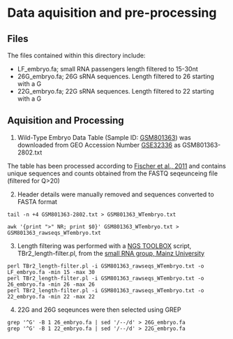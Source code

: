 # Data aquisition and pre-processing

## Files

The files contained within this directory include:
- LF_embryo.fa; small RNA passengers length filtered to 15-30nt
- 26G_embryo.fa; 26G sRNA sequences. Length filtered to 26 starting with a G
- 22G_embryo.fa; 22G sRNA sequences. Length filtered to 22 starting with a G

## Aquisition and Processing

1) Wild-Type Embryo Data Table (Sample ID: [GSM801363](https://www.ncbi.nlm.nih.gov/geo/query/acc.cgi?acc=GSM801363)) was downloaded from GEO Accession Number [GSE32336](https://www.ncbi.nlm.nih.gov/geo/query/acc.cgi?acc=GSE32366) as GSM801363-2802.txt

The table has been processed according to [Fischer et al., 2011](https://pubmed.ncbi.nlm.nih.gov/22102828/) and contains unique sequences and counts obtained from the FASTQ seqeunceing file (filtered for Q>20)

2) Header details were manually removed and sequences converted to FASTA format

```
tail -n +4 GSM801363-2802.txt > GSM801363_WTembryo.txt 

awk '{print ">" NR; print $0}' GSM801363_WTembryo.txt > GSM801363_rawseqs_WTembryo.txt 
```

3) Length filtering was performed with a [NGS TOOLBOX](https://www.smallrnagroup.uni-mainz.de/software/TBr2.zip) script, TBr2_length-filter.pl, from the [small RNA group, Mainz University](https://www.smallrnagroup.uni-mainz.de/)

```
perl TBr2_length-filter.pl -i GSM801363_rawseqs_WTembryo.txt -o LF_embryo.fa -min 15 -max 30
perl TBr2_length-filter.pl -i GSM801363_rawseqs_WTembryo.txt -o 26_embryo.fa -min 26 -max 26
perl TBr2_length-filter.pl -i GSM801363_rawseqs_WTembryo.txt -o 22_embryo.fa -min 22 -max 22
```

4) 22G and 26G seqeunces were then selected using GREP
```
grep '^G' -B 1 26_embryo.fa | sed '/--/d' > 26G_embryo.fa
grep '^G' -B 1 22_embryo.fa | sed '/--/d' > 22G_embryo.fa
```
